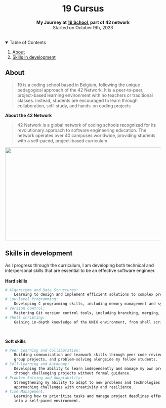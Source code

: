 <div align="center">
  <h1>19 Cursus</h1> 
  <p><strong>My Journey at <a href="https://campus19.be/">19 School</a>, part of 42 network</strong></br>
  Started on October 9th, 2023 </p>
  </br>
</div>

<!-- TABLE OF CONTENTS -->
<details open>
  <summary>Table of Contents</summary>
  
  1. [About](#about)
  2. [Skills in development](#skills)

</details>

<a id="#about"></a>
## About
> 19 is a coding school based in Belgium, following the unique pedagogical approach of the 42 Network. It is a peer-to-peer, project-based learning environment with no teachers or traditional classes. Instead, students are encouraged to learn through collaboration, self-study, and hands-on coding projects

**About the 42 Network**

> 42 Network is a global network of coding schools recognized for its revolutionary approach to software engineering education. The network operates over 40 campuses worldwide, providing students with a self-paced, project-based curriculum.

<img src="https://github.com/Tayra46/19-Cursus/blob/6e9244d8ed9bfa257348af0eee045becb093f315/19-campus.jpeg" width="1000" height="300"></img>

<a id="#skills"></a>

## Skills in development

As I progress through the curriculum, I am developing both technical and interpersonal skills that are essential to be an effective software engineer.\
</br>
**Hard skills**
```bash
# Algorithms and Data Structures:
    Learning to design and implement efficient solutions to complex problems.
# Low-level Programming:
    Developing C programming skills, including memory management and systems programming.
# Version Control:
    Mastering Git version control tools, including branching, merging, and collaborative workflows.
# Shell scripting:
    Gaining in-depth knowledge of the UNIX environment, from shell scripting to process management.
```
</br>

**Soft skills**
```bash
# Peer Learning and Collaboration:
    Building communication and teamwork skills through peer code reviews,
    group projects, and problem-solving alongside my fellow students.
# Self-learning and Autonomy:
    Developing the ability to learn independently and manage my own progress
    through challenging projects without formal guidance.
# Problem Solving and Adaptability:
    Strengthening my ability to adapt to new problems and technologies,
    approaching challenges with creativity and resilience.
# Time Management:
    Learning how to prioritize tasks and manage project deadlines effectively
    into a self-paced environment.
```
